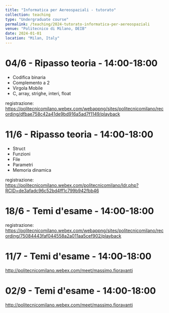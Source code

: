 ```yaml
---
title: "Informatica per Aereospaziali - tutorato"
collection: teaching
type: "Undergraduate course"
permalink: /teaching/2024-tutorato-informatica-per-aereospaziali
venue: "Politecnico di Milano, DEIB"
date: 2024-01-01
location: "Milan, Italy"
---
```



04/6 - Ripasso teoria - 14:00-18:00
======
* Codifica binaria
* Complemento a 2
* Virgola Mobile
* C, array, strighe, interi, float

registrazione:
https://politecnicomilano.webex.com/webappng/sites/politecnicomilano/recording/dfbae758c42a41de9bd916a5ad7f1149/playback

11/6 - Ripasso teoria - 14:00-18:00
======
* Struct
* Funzioni
* File
* Parametri
* Memoria dinamica

registrazione:
https://politecnicomilano.webex.com/politecnicomilano/ldr.php?RCID=de3afadc96c52bd4ff1c799b942fbb46

18/6 - Temi d'esame - 14:00-18:00
======

registrazione:
https://politecnicomilano.webex.com/webappng/sites/politecnicomilano/recording/75084443faf044558a2a011aa5cef902/playback

11/7 - Temi d'esame - 14:00-18:00
======
http://politecnicomilano.webex.com/meet/massimo.fioravanti

02/9 - Temi d'esame - 14:00-18:00
======
http://politecnicomilano.webex.com/meet/massimo.fioravanti
